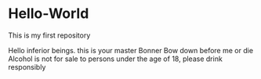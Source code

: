 # Hello-World
This is my first repository

Hello inferior beings. 
this is your master Bonner
Bow down before me or die
Alcohol is not for sale to persons under the age of 18, please drink responsibly
